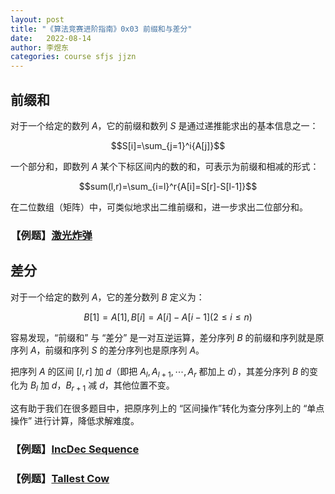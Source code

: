 ```yaml
---
layout: post
title: "《算法竞赛进阶指南》0x03 前缀和与差分"
date:   2022-08-14
author: 李煜东
categories: course sfjs jjzn
---
```


## 前缀和

对于一个给定的数列 $A$，它的前缀和数列 $S$ 是通过递推能求出的基本信息之一：

$$S[i]=\sum_{j=1}^i{A[j]}$$

一个部分和，即数列 $A$ 某个下标区间内的数的和，可表示为前缀和相减的形式：

$$sum(l,r)=\sum_{i=l}^r{A[i]=S[r]-S[l-1]}$$

在二位数组（矩阵）中，可类似地求出二维前缀和，进一步求出二位部分和。

### 【例题】<a href="https://lyccrius.github.io/solution/acwing/99" target="_blank">激光炸弹</a>

## 差分

对于一个给定的数列 $A$，它的差分数列 $B$ 定义为：

$$B[1] = A[1], B[i] = A[i] - A[i - 1] (2 \leq i \leq n)$$

容易发现，“前缀和” 与 “差分” 是一对互逆运算，差分序列 $B$ 的前缀和序列就是原序列 $A$，前缀和序列 $S$ 的差分序列也是原序列 $A$。

把序列 $A$ 的区间 $[l, r]$ 加 $d$（即把 $A_l, A_{l + 1}, \cdots, A_r$ 都加上 $d$），其差分序列 $B$ 的变化为 $B_l$ 加 $d$，$B_{r + 1}$ 减 $d$，其他位置不变。

这有助于我们在很多题目中，把原序列上的 “区间操作”转化为查分序列上的 “单点操作” 进行计算，降低求解难度。

### 【例题】<a href="https://lyccrius.github.io/solution/acwing/100" target="_blank">IncDec Sequence</a>

### 【例题】<a href="https://lyccrius.github.io/solution/acwing/101" target="_blank">Tallest Cow</a>